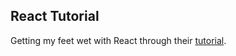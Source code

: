 ## React Tutorial

Getting my feet wet with React through their [tutorial](https://reactjs.org/tutorial/tutorial.html).